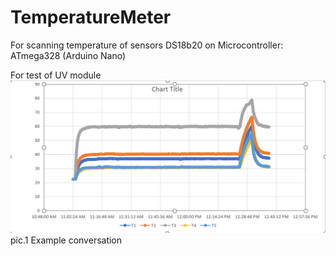 # TemperatureMeter
For scanning temperature of sensors DS18b20 on Microcontroller: ATmega328 (Arduino Nano)

For test of UV module 
![Image alt](https://github.com/IgorObach/TemperatureArduino/blob/main/pic/Diagrams.png) 
pic.1 Example conversation

